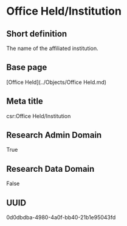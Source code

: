 # Office Held/Institution
## Short definition
The name of the affiliated institution.
## Base page
[Office Held](../Objects/Office Held.md)
## Meta title
csr:Office Held/Institution
## Research Admin Domain
True
## Research Data Domain
False
## UUID
0d0dbdba-4980-4a0f-bb40-21b1e95043fd

